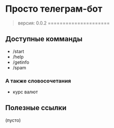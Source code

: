 # Просто телеграм-бот

> версия: 0.0.2
=====================

## Доступные комманды

- /start
- /help
- /getinfo
- /spam

### А также словосочетания

- курс валют

## Полезные ссылки

(пусто)
